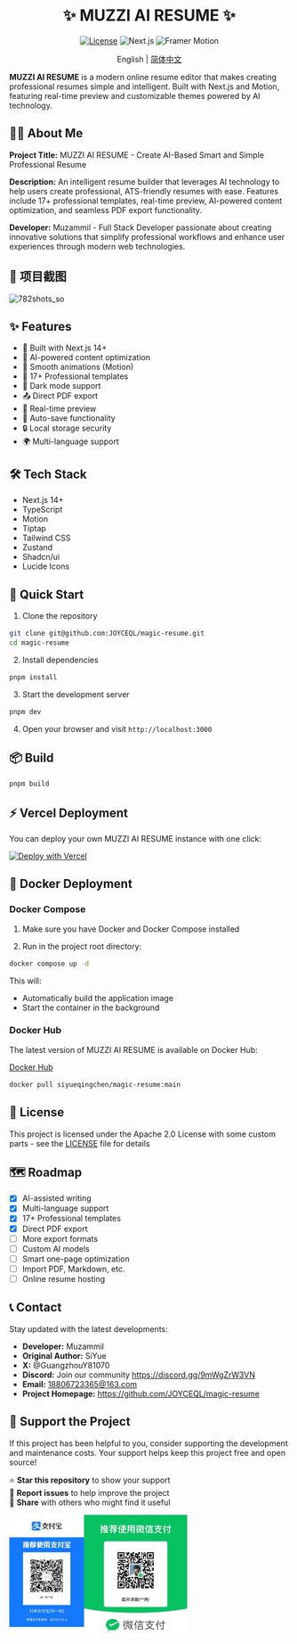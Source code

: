 <div align="center">

# ✨ MUZZI AI RESUME ✨

[![License](https://img.shields.io/badge/License-Apache_2.0-blue.svg)](https://opensource.org/licenses/Apache-2.0)
![Next.js](https://img.shields.io/badge/Next.js-14.0-black)
![Framer Motion](https://img.shields.io/badge/Framer_Motion-10.0-purple)

English | [简体中文](./README.zh-CN.md)

</div>

**MUZZI AI RESUME** is a modern online resume editor that makes creating professional resumes simple and intelligent. Built with Next.js and Motion, featuring real-time preview and customizable themes powered by AI technology.

## 👨‍💻 About Me

**Project Title:** MUZZI AI RESUME - Create AI-Based Smart and Simple Professional Resume

**Description:** An intelligent resume builder that leverages AI technology to help users create professional, ATS-friendly resumes with ease. Features include 17+ professional templates, real-time preview, AI-powered content optimization, and seamless PDF export functionality.

**Developer:** Muzammil - Full Stack Developer passionate about creating innovative solutions that simplify professional workflows and enhance user experiences through modern web technologies.

## 📸 项目截图

![782shots_so](https://github.com/user-attachments/assets/d59f7582-799c-468d-becf-59ee6453acfd)

## ✨ Features

- 🚀 Built with Next.js 14+
- 🤖 AI-powered content optimization
- 💫 Smooth animations (Motion)
- 🎨 17+ Professional templates
- 🌙 Dark mode support
- 📤 Direct PDF export
- 🔄 Real-time preview
- 💾 Auto-save functionality
- 🔒 Local storage security
- 🌍 Multi-language support

## 🛠️ Tech Stack

- Next.js 14+
- TypeScript
- Motion
- Tiptap
- Tailwind CSS
- Zustand
- Shadcn/ui
- Lucide Icons

## 🚀 Quick Start

1. Clone the repository

```bash
git clone git@github.com:JOYCEQL/magic-resume.git
cd magic-resume
```

2. Install dependencies

```bash
pnpm install
```

3. Start the development server

```bash
pnpm dev
```

4. Open your browser and visit `http://localhost:3000`

## 📦 Build

```bash
pnpm build
```

## ⚡ Vercel Deployment

You can deploy your own MUZZI AI RESUME instance with one click:

[![Deploy with Vercel](https://vercel.com/button)](https://vercel.com/new/clone?repository-url=https%3A%2F%2Fgithub.com%2FJOYCEQL%2Fmagic-resume)

## 🐳 Docker Deployment

### Docker Compose

1. Make sure you have Docker and Docker Compose installed

2. Run in the project root directory:

```bash
docker compose up -d
```

This will:

- Automatically build the application image
- Start the container in the background

### Docker Hub

The latest version of MUZZI AI RESUME is available on Docker Hub:

[Docker Hub](https://hub.docker.com/r/siyueqingchen/magic-resume/)

```bash
docker pull siyueqingchen/magic-resume:main
```

## 📝 License

This project is licensed under the Apache 2.0 License with some custom parts - see the [LICENSE](LICENSE) file for details

## 🗺️ Roadmap

- [x] AI-assisted writing
- [x] Multi-language support
- [x] 17+ Professional templates
- [x] Direct PDF export
- [ ] More export formats
- [ ] Custom AI models
- [ ] Smart one-page optimization
- [ ] Import PDF, Markdown, etc.
- [ ] Online resume hosting

## 📞 Contact

Stay updated with the latest developments:

- **Developer:** Muzammil
- **Original Author:** SiYue
- **X:** @GuangzhouY81070
- **Discord:** Join our community https://discord.gg/9mWgZrW3VN
- **Email:** 18806723365@163.com
- **Project Homepage:** https://github.com/JOYCEQL/magic-resume

## 🌟 Support the Project

If this project has been helpful to you, consider supporting the development and maintenance costs. Your support helps keep this project free and open source!

⭐ **Star this repository** to show your support  
🐛 **Report issues** to help improve the project  
🔄 **Share** with others who might find it useful  

<img src="https://github.com/JOYCEQL/picx-images-hosting/raw/master/pintu-fulicat.com-1741081632544.26lmg2uc2m.webp" width="320"  alt="Support the project">
